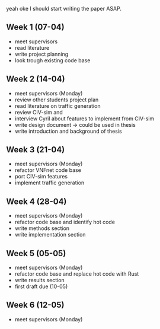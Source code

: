 yeah oke I should start writing the paper ASAP.

## Week 1 (07-04)
- meet supervisors
- read literature
- write project planning
- look trough existing code base

## Week 2 (14-04)
- meet supervisors (Monday)
- review other students project plan
- read literature on traffic generation
- review CIV-sim and
- interview Cyril about features to implement from CIV-sim
- write design document -> could be used in thesis
- write introduction and background of thesis

## Week 3 (21-04)
- meet supervisors (Monday)
- refactor VNFnet code base
- port CIV-sim features
- implement traffic generation

## Week 4 (28-04)
- meet supervisors (Monday)
- refactor code base and identify hot code
- write methods section
- write implementation section

## Week 5 (05-05)
- meet supervisors (Monday)
- refactor code base and replace hot code with Rust
- write results section
- first draft due (10-05)

## Week 6 (12-05)
- meet supervisors (Monday)
